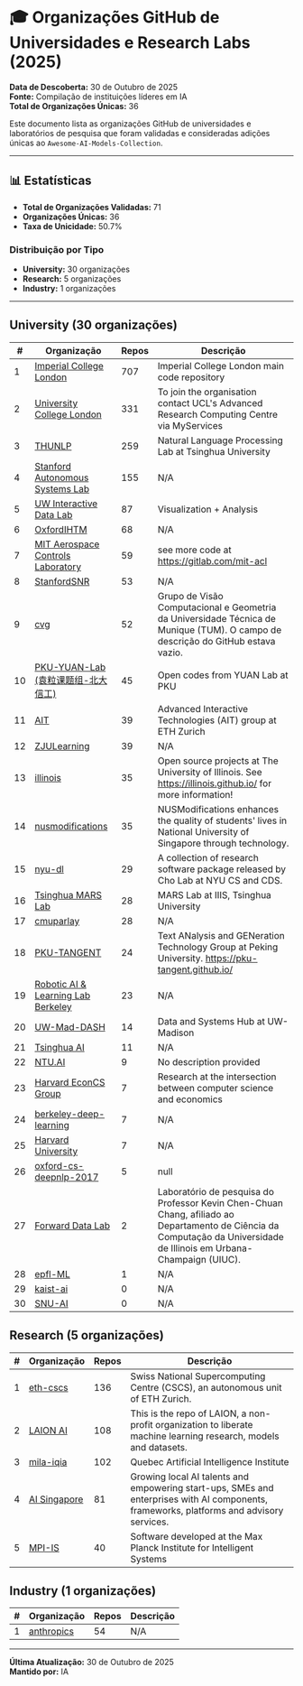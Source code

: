 # 🎓 Organizações GitHub de Universidades e Research Labs (2025)

**Data de Descoberta:** 30 de Outubro de 2025  
**Fonte:** Compilação de instituições líderes em IA  
**Total de Organizações Únicas:** 36

Este documento lista as organizações GitHub de universidades e laboratórios de pesquisa que foram validadas e consideradas adições únicas ao `Awesome-AI-Models-Collection`.

---

## 📊 Estatísticas

- **Total de Organizações Validadas:** 71
- **Organizações Únicas:** 36
- **Taxa de Unicidade:** 50.7%

### Distribuição por Tipo

- **University:** 30 organizações
- **Research:** 5 organizações
- **Industry:** 1 organizações

---

## University (30 organizações)

| # | Organização | Repos | Descrição |
|---|---|---|---|
| 1 | [Imperial College London](https://github.com/ImperialCollegeLondon) | 707 | Imperial College London main code repository |
| 2 | [University College London](https://github.com/UCL) | 331 | To join the organisation contact UCL's Advanced Research Computing Centre via MyServices |
| 3 | [THUNLP](https://github.com/thunlp) | 259 | Natural Language Processing Lab at Tsinghua University |
| 4 | [Stanford Autonomous Systems Lab](https://github.com/StanfordASL) | 155 | N/A |
| 5 | [UW Interactive Data Lab](https://github.com/uwdata) | 87 | Visualization + Analysis |
| 6 | [OxfordIHTM](https://github.com/OxfordIHTM) | 68 | N/A |
| 7 | [MIT Aerospace Controls Laboratory](https://github.com/mit-acl) | 59 | see more code at https://gitlab.com/mit-acl |
| 8 | [StanfordSNR](https://github.com/StanfordSNR) | 53 | N/A |
| 9 | [cvg](https://github.com/cvg) | 52 | Grupo de Visão Computacional e Geometria da Universidade Técnica de Munique (TUM). O campo de descrição do GitHub estava vazio. |
| 10 | [PKU-YUAN-Lab (袁粒课题组-北大信工)](https://github.com/PKU-YuanGroup) | 45 | Open codes from YUAN Lab at PKU |
| 11 | [AIT](https://github.com/eth-ait) | 39 | Advanced Interactive Technologies (AIT) group at ETH Zurich |
| 12 | [ZJULearning](https://github.com/ZJULearning) | 39 | N/A |
| 13 | [illinois](https://github.com/illinois) | 35 | Open source projects at The University of Illinois. See https://illinois.github.io/ for more information! |
| 14 | [nusmodifications](https://github.com/nusmodifications) | 35 | NUSModifications enhances the quality of students' lives in National University of Singapore through technology. |
| 15 | [nyu-dl](https://github.com/nyu-dl) | 29 | A collection of research software package released by Cho Lab at NYU CS and CDS. |
| 16 | [Tsinghua MARS Lab](https://github.com/Tsinghua-MARS-Lab) | 28 | MARS Lab at IIIS, Tsinghua University |
| 17 | [cmuparlay](https://github.com/cmuparlay) | 28 | N/A |
| 18 | [PKU-TANGENT](https://github.com/PKU-TANGENT) | 24 | Text ANalysis and GENeration Technology Group at Peking University.  https://pku-tangent.github.io/ |
| 19 | [Robotic AI & Learning Lab Berkeley](https://github.com/rail-berkeley) | 23 | N/A |
| 20 | [UW-Mad-DASH](https://github.com/uw-mad-dash) | 14 | Data and Systems Hub at UW-Madison  |
| 21 | [Tsinghua AI](https://github.com/TsinghuaAI) | 11 | N/A |
| 22 | [NTU.AI](https://github.com/NTU-AI) | 9 | No description provided |
| 23 | [Harvard EconCS Group](https://github.com/HarvardEconCS) | 7 | Research at the intersection between computer science and economics |
| 24 | [berkeley-deep-learning](https://github.com/berkeley-deep-learning) | 7 | N/A |
| 25 | [Harvard University](https://github.com/harvard) | 7 | N/A |
| 26 | [oxford-cs-deepnlp-2017](https://github.com/oxford-cs-deepnlp-2017) | 5 | null |
| 27 | [Forward Data Lab](https://github.com/ForwardDataLab) | 2 | Laboratório de pesquisa do Professor Kevin Chen-Chuan Chang, afiliado ao Departamento de Ciência da Computação da Universidade de Illinois em Urbana-Champaign (UIUC). |
| 28 | [epfl-ML](https://github.com/epfl-ML) | 1 | N/A |
| 29 | [kaist-ai](https://github.com/kaist-ai) | 0 | N/A |
| 30 | [SNU-AI](https://github.com/SNU-AI) | 0 | N/A |

## Research (5 organizações)

| # | Organização | Repos | Descrição |
|---|---|---|---|
| 1 | [eth-cscs](https://github.com/eth-cscs) | 136 | Swiss National Supercomputing Centre (CSCS), an autonomous unit of ETH Zurich. |
| 2 | [LAION AI](https://github.com/LAION-AI) | 108 | This is the repo of LAION, a non-profit organization to liberate machine learning research, models and datasets. |
| 3 | [mila-iqia](https://github.com/mila-iqia) | 102 | Quebec Artificial Intelligence Institute |
| 4 | [AI Singapore](https://github.com/aisingapore) | 81 | Growing local AI talents and empowering start-ups, SMEs and enterprises with AI components, frameworks, platforms and advisory services. |
| 5 | [MPI-IS](https://github.com/MPI-IS) | 40 | Software developed at the Max Planck Institute for Intelligent Systems |

## Industry (1 organizações)

| # | Organização | Repos | Descrição |
|---|---|---|---|
| 1 | [anthropics](https://github.com/anthropics) | 54 | N/A |

---

**Última Atualização:** 30 de Outubro de 2025  
**Mantido por:** IA
